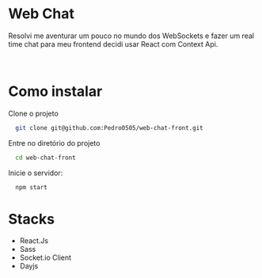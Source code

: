 
# Web Chat

Resolvi me aventurar um pouco no mundo dos WebSockets e fazer um real time chat para meu frontend decidi usar React com Context Api.

<br />

# Como instalar

Clone o projeto

```bash
  git clone git@github.com:Pedro0505/web-chat-front.git
```

Entre no diretório do projeto

```bash
  cd web-chat-front
```

Inicie o servidor:

```bash
  npm start
```

# Stacks

 - React.Js
 - Sass
 - Socket.io Client
 - Dayjs
